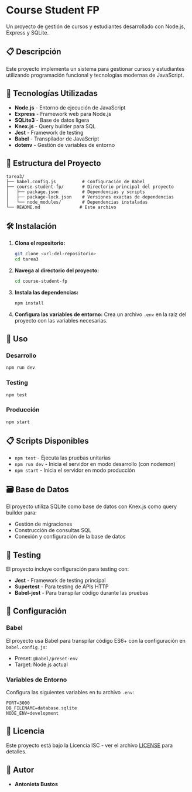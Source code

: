 # Course Student FP

Un proyecto de gestión de cursos y estudiantes desarrollado con Node.js, Express y SQLite.

## 📋 Descripción

Este proyecto implementa un sistema para gestionar cursos y estudiantes utilizando programación funcional y tecnologías modernas de JavaScript.

## 🚀 Tecnologías Utilizadas

- **Node.js** - Entorno de ejecución de JavaScript
- **Express** - Framework web para Node.js
- **SQLite3** - Base de datos ligera
- **Knex.js** - Query builder para SQL
- **Jest** - Framework de testing
- **Babel** - Transpilador de JavaScript
- **dotenv** - Gestión de variables de entorno

## 📁 Estructura del Proyecto

```
tarea3/
├── babel.config.js          # Configuración de Babel
├── course-student-fp/       # Directorio principal del proyecto
│   ├── package.json         # Dependencias y scripts
│   ├── package-lock.json    # Versiones exactas de dependencias
│   └── node_modules/        # Dependencias instaladas
└── README.md               # Este archivo
```

## 🛠️ Instalación

1. **Clona el repositorio:**
   ```bash
   git clone <url-del-repositorio>
   cd tarea3
   ```

2. **Navega al directorio del proyecto:**
   ```bash
   cd course-student-fp
   ```

3. **Instala las dependencias:**
   ```bash
   npm install
   ```

4. **Configura las variables de entorno:**
   Crea un archivo `.env` en la raíz del proyecto con las variables necesarias.

## 🚀 Uso

### Desarrollo
```bash
npm run dev
```

### Testing
```bash
npm test
```

### Producción
```bash
npm start
```

## 📋 Scripts Disponibles

- `npm test` - Ejecuta las pruebas unitarias
- `npm run dev` - Inicia el servidor en modo desarrollo (con nodemon)
- `npm start` - Inicia el servidor en modo producción

## 🗃️ Base de Datos

El proyecto utiliza SQLite como base de datos con Knex.js como query builder para:
- Gestión de migraciones
- Construcción de consultas SQL
- Conexión y configuración de la base de datos

## 🧪 Testing

El proyecto incluye configuración para testing con:
- **Jest** - Framework de testing principal
- **Supertest** - Para testing de APIs HTTP
- **Babel-jest** - Para transpilar código durante las pruebas

## 🔧 Configuración

### Babel
El proyecto usa Babel para transpilar código ES6+ con la configuración en `babel.config.js`:
- Preset: `@babel/preset-env`
- Target: Node.js actual

### Variables de Entorno
Configura las siguientes variables en tu archivo `.env`:
```env
PORT=3000
DB_FILENAME=database.sqlite
NODE_ENV=development
```

## 📄 Licencia

Este proyecto está bajo la Licencia ISC - ver el archivo [LICENSE](LICENSE) para detalles.

## 👥 Autor

- **Antonieta Bustos** 




